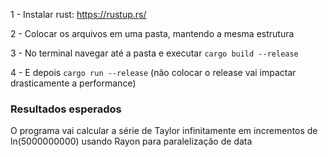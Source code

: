 1 - Instalar rust: https://rustup.rs/

2 - Colocar os arquivos em uma pasta, mantendo a mesma estrutura

3 - No terminal navegar até a pasta e executar ``cargo build --release``

4 - E depois ``cargo run --release`` (não colocar o release vai impactar drasticamente a performance)

### Resultados esperados

O programa vai calcular a série de Taylor infinitamente em incrementos de ln(5000000000) usando Rayon para paralelização de data
